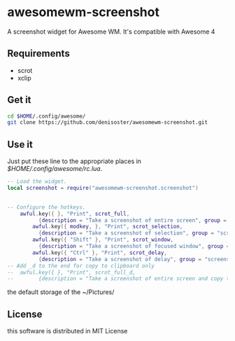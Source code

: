 awesomewm-screenshot
=======

A screenshot widget for Awesome WM.
It's compatible with Awesome 4

Requirements
------------

* scrot
* xclip


Get it
------

```sh
cd $HOME/.config/awesome/
git clone https://github.com/denisoster/awesomewm-screenshot.git
```

Use it
------

Just put these line to the appropriate places in
*$HOME/.config/awesome/rc.lua*.

```lua
-- Load the widget.
local screenshot = require("awesomewm-screenshot.screenshot")
	     

-- Configure the hotkeys.
	awful.key({ }, "Print", scrot_full,
          {description = "Take a screenshot of entire screen", group = "screenshot"}),
        awful.key({ modkey, }, "Print", scrot_selection,
          {description = "Take a screenshot of selection", group = "screenshot"}),
        awful.key({ "Shift" }, "Print", scrot_window,
          {description = "Take a screenshot of focused window", group = "screenshot"}),
        awful.key({ "Ctrl" }, "Print", scrot_delay,
          {description = "Take a screenshot of delay", group = "screenshot"}),
-- Add _d to the end for copy to clipboard only
-- 	awful.key({ }, "Print", scrot_full_d,
--        {description = "Take a screenshot of entire screen and copy to clipboard only", group = "screenshot"}),
```

the default storage of the ~/Pictures/

License
------

this software is distributed in MIT License
